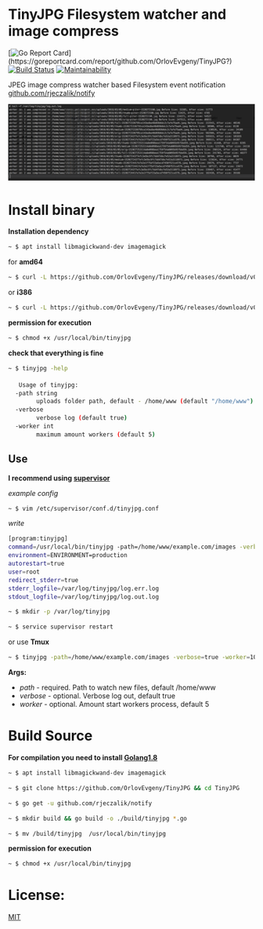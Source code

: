 # TinyJPG Filesystem watcher and image compress
[![Go Report Card](https://goreportcard.com/badge/github.com/OrlovEvgeny/TinyJPG?)](https://goreportcard.com/report/github.com/OrlovEvgeny/TinyJPG?)
[![Build Status](https://travis-ci.org/OrlovEvgeny/TinyJPG.svg?branch=master)](https://travis-ci.org/OrlovEvgeny/TinyJPG)
[![Maintainability](https://api.codeclimate.com/v1/badges/89f33892db95130c5b3a/maintainability)](https://codeclimate.com/github/OrlovEvgeny/TinyJPG/maintainability)

JPEG image compress watcher based Filesystem event notification [github.com/rjeczalik/notify](https://github.com/rjeczalik/notify)

![screenshot](doc/screen.png "compress example")


# Install binary

**Installation dependency**
```bash
~ $ apt install libmagickwand-dev imagemagick
```

for **amd64**
````bash
~ $ curl -L https://github.com/OrlovEvgeny/TinyJPG/releases/download/v0.0.7-beta/tinyjpg-amd64 --output /usr/local/bin/tinyjpg
````
 or **i386**
````bash
~ $ curl -L https://github.com/OrlovEvgeny/TinyJPG/releases/download/v0.0.7-beta/tinyjpg-386 --output /usr/local/bin/tinyjpg
````

**permission for execution**
````bash
~ $ chmod +x /usr/local/bin/tinyjpg
````

**check that everything is fine**
````bash
~ $ tinyjpg -help

   Usage of tinyjpg:
  -path string
    	uploads folder path, default - /home/www (default "/home/www")
  -verbose
    	verbose log (default true)
  -worker int
    	maximum amount workers (default 5)

````

## Use
**I recommend using [supervisor](http://blog.questionable.services/article/running-go-applications-in-the-background/)**

*example config*
```bash
~ $ vim /etc/supervisor/conf.d/tinyjpg.conf
```
*write*
```bash
[program:tinyjpg]
command=/usr/local/bin/tinyjpg -path=/home/www/example.com/images -verbose=true -worker=10
environment=ENVIRONMENT=production
autorestart=true
user=root
redirect_stderr=true
stderr_logfile=/var/log/tinyjpg/log.err.log
stdout_logfile=/var/log/tinyjpg/log.out.log
```

```bash
~ $ mkdir -p /var/log/tinyjpg
```

```bash
~ $ service supervisor restart
```

or use **Tmux**

```bash
~ $ tinyjpg -path=/home/www/example.com/images -verbose=true -worker=10
```

**Args:**
* *path* - required. Path to watch new files, default /home/www
* *verbose* - optional. Verbose log out, default true
* *worker* - optional. Amount start workers process, default 5




# Build Source

**For compilation you need to install [Golang1.8](https://medium.com/@patdhlk/how-to-install-go-1-8-on-ubuntu-16-04-710967aa53c9)**

```bash
~ $ apt install libmagickwand-dev imagemagick
```

```bash
~ $ git clone https://github.com/OrlovEvgeny/TinyJPG && cd TinyJPG
```

```bash
~ $ go get -u github.com/rjeczalik/notify
```

```bash
~ $ mkdir build && go build -o ./build/tinyjpg *.go
```

```bash
~ $ mv /build/tinyjpg  /usr/local/bin/tinyjpg
```
**permission for execution**
````bash
~ $ chmod +x /usr/local/bin/tinyjpg
````

# License:

[MIT](LICENSE)
